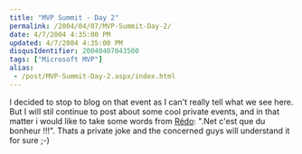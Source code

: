 ```yaml
---
title: "MVP Summit - Day 2"
permalink: /2004/04/07/MVP-Summit-Day-2/
date: 4/7/2004 4:35:00 PM
updated: 4/7/2004 4:35:00 PM
disqusIdentifier: 20040407043500
tags: ["Microsoft MVP"]
alias:
 - /post/MVP-Summit-Day-2.aspx/index.html
---
```

I decided to stop to blog on that event as I can't really tell what we see here. But I will stil continue to post about some cool private events, and in that matter i would like to take some words from [Rédo](http://blog.developpeur.org/redo): ".Net c'est que du bonheur !!!". Thats a private joke and the concerned guys will understand it for sure ;-)
